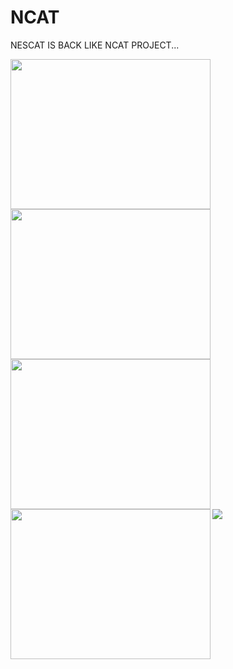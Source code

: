 # NCAT
NESCAT IS BACK LIKE NCAT PROJECT...

<a href="https://github.com/nathalislight/NCAT/blob/main/NCATWATCHES/NCATWATHES_PREVIEW0.jpg"><img src="https://github.com/nathalislight/NCAT/blob/main/NCATWATCHES/NCATWATHES_PREVIEW0.jpg" align="left" width="320" height="240"></a>
<a href="https://github.com/nathalislight/NCAT/blob/main/NCATWATCHES/NCATWATHES_PREVIEW1.jpg"><img src="https://github.com/nathalislight/NCAT/blob/main/NCATWATCHES/NCATWATHES_PREVIEW1.jpg" align="left" width="320" height="240"></a>
<a href="https://github.com/nathalislight/NCAT/blob/main/NCATWATCHES/NCATWATHES_PREVIEW2.jpg"><img src="https://github.com/nathalislight/NCAT/blob/main/NCATWATCHES/NCATWATHES_PREVIEW2.jpg" align="left" width="320" height="240"></a>
<a href="https://github.com/nathalislight/NCAT/blob/main/NCATWATCHES/NCATWATHES_PREVIEW3.jpg"><img src="https://github.com/nathalislight/NCAT/blob/main/NCATWATCHES/NCATWATHES_PREVIEW3.jpg" align="left" width="320" height="240"></a>

<a href="https://github.com/nathalislight/NCAT/blob/main/NCATWATCHES/TWATCHV2_I2SMOD_SCH.png"><img src="https://github.com/nathalislight/NCAT/blob/main/NCATWATCHES/TWATCHV2_I2SMOD_SCH.png" align="left"></a>



